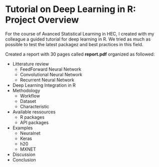 # Tutorial on Deep Learning in R: Project Overview
For the course of Avanced Statistical Learning in HEC, I created with my colleague a guided tutorial for deep learning in R. We tried as much as possible to test the latest packagez and best practices in this field.

Created a report with 30 pages called **report.pdf** organized as followed:
* Litterature review
  * FeedForward Neural Network
  * Convolutional Neural Network
  * Recurrent Neural Network
* Deep Learning Integration in R
* Methodology
  * Workflow
  * Dataset
  * Characteristic
* Available ressources
  * R packages
  * API packages
* Examples
  * Neuralnet
  * Keras
  * h20
  * MXNET
* Discussion
* Conclusion
 
    
